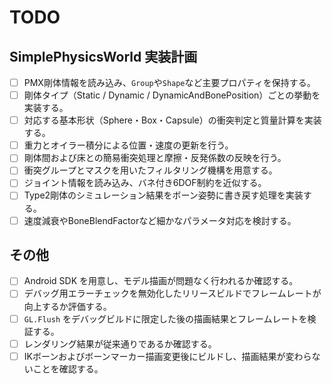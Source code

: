 # TODO

## SimplePhysicsWorld 実装計画
- [ ] PMX剛体情報を読み込み、`Group`や`Shape`など主要プロパティを保持する。
- [ ] 剛体タイプ（Static / Dynamic / DynamicAndBonePosition）ごとの挙動を実装する。
- [ ] 対応する基本形状（Sphere・Box・Capsule）の衝突判定と質量計算を実装する。
- [ ] 重力とオイラー積分による位置・速度の更新を行う。
- [ ] 剛体間および床との簡易衝突処理と摩擦・反発係数の反映を行う。
- [ ] 衝突グループとマスクを用いたフィルタリング機構を用意する。
- [ ] ジョイント情報を読み込み、バネ付き6DOF制約を近似する。
- [ ] Type2剛体のシミュレーション結果をボーン姿勢に書き戻す処理を実装する。
- [ ] 速度減衰やBoneBlendFactorなど細かなパラメータ対応を検討する。

## その他
- [ ] Android SDK を用意し、モデル描画が問題なく行われるか確認する。
- [ ] デバッグ用エラーチェックを無効化したリリースビルドでフレームレートが向上するか評価する。
- [ ] `GL.Flush` をデバッグビルドに限定した後の描画結果とフレームレートを検証する。
- [ ] レンダリング結果が従来通りであるか確認する。
- [ ] IKボーンおよびボーンマーカー描画変更後にビルドし、描画結果が変わらないことを確認する。
